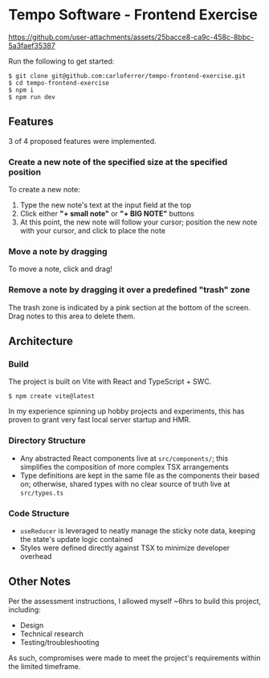 # Tempo Software - Frontend Exercise

https://github.com/user-attachments/assets/25bacce8-ca9c-458c-8bbc-5a3faef35387

Run the following to get started:

```
$ git clone git@github.com:carloferrer/tempo-frontend-exercise.git
$ cd tempo-frontend-exercise
$ npm i
$ npm run dev
```

## Features

3 of 4 proposed features were implemented.

### Create a new note of the specified size at the specified position

To create a new note:

1. Type the new note's text at the input field at the top
1. Click either **"+ small note"** or **"+ BIG NOTE"** buttons
1. At this point, the new note will follow your cursor; position the new note with your cursor, and click to place the note

### Move a note by dragging

To move a note, click and drag!

### Remove a note by dragging it over a predefined "trash" zone

The trash zone is indicated by a pink section at the bottom of the screen. Drag notes to this area to delete them.

## Architecture

### Build

The project is built on Vite with React and TypeScript + SWC.

```
$ npm create vite@latest
```

In my experience spinning up hobby projects and experiments, this has proven to grant very fast local server startup and HMR.

### Directory Structure

- Any abstracted React components live at `src/components/`; this simplifies the composition of more complex TSX arrangements
- Type definitions are kept in the same file as the components their based on; otherwise, shared types with no clear source of truth live at `src/types.ts`

### Code Structure

- `useReducer` is leveraged to neatly manage the sticky note data, keeping the state's update logic contained
- Styles were defined directly against TSX to minimize developer overhead

## Other Notes

Per the assessment instructions, I allowed myself ~6hrs to build this project, including:

- Design
- Technical research
- Testing/troubleshooting

As such, compromises were made to meet the project's requirements within the limited timeframe.
